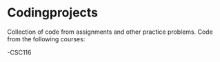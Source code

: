 # Codingprojects
Collection of code from assignments and other practice problems.
Code from the following courses:

-CSC116
